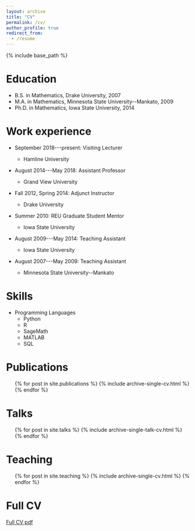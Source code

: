 ```yaml
---
layout: archive
title: "CV"
permalink: /cv/
author_profile: true
redirect_from:
  - /resume
---
```


{% include base_path %}

Education
======
* B.S. in Mathematics, Drake University, 2007
* M.A. in Mathematics, Minnesota State University--Mankato, 2009
* Ph.D. in Mathematics, Iowa State University, 2014

Work experience
======
* September 2018---present: Visiting Lecturer
  * Hamline University

* August 2014---May 2018: Assistant Professor
  * Grand View University

* Fall 2012, Spring 2014: Adjunct Instructor
  * Drake University

* Summer 2010: REU Graduate Student Mentor
  * Iowa State University

* August 2009---May 2014: Teaching Assistant
  * Iowa State University
* August 2007---May 2009: Teaching Assistant
  * Minnesota State University--Mankato

  
Skills
======
* Programming Languages
  * Python
  * R
  * SageMath
  * MATLAB
  * SQL

Publications
======
  <ul>{% for post in site.publications %}
    {% include archive-single-cv.html %}
  {% endfor %}</ul>
  
Talks
======
  <ul>{% for post in site.talks %}
    {% include archive-single-talk-cv.html %}
  {% endfor %}</ul>
  
Teaching
======
  <ul>{% for post in site.teaching %}
    {% include archive-single-cv.html %}
  {% endfor %}</ul>
  
Full CV
======
[Full CV pdf](files/cericksonCV.pdf)
